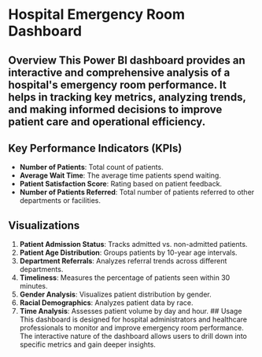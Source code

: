 # Hospital Emergency Room Dashboard

## Overview This Power BI dashboard provides an interactive and comprehensive analysis of a hospital's emergency room performance. It helps in tracking key metrics, analyzing trends, and making informed decisions to improve patient care and operational efficiency. 

## Key Performance Indicators (KPIs) 
- **Number of Patients**: Total count of patients.
- **Average Wait Time**: The average time patients spend waiting.
- **Patient Satisfaction Score**: Rating based on patient feedback.
- **Number of Patients Referred**: Total number of patients referred to other departments or facilities.

## Visualizations 
1. **Patient Admission Status**: Tracks admitted vs. non-admitted patients.
2. **Patient Age Distribution**: Groups patients by 10-year age intervals.
3. **Department Referrals**: Analyzes referral trends across different departments.
4. **Timeliness**: Measures the percentage of patients seen within 30 minutes.
5. **Gender Analysis**: Visualizes patient distribution by gender.
6. **Racial Demographics**: Analyzes patient data by race.
7. **Time Analysis**: Assesses patient volume by day and hour. ## Usage This dashboard is designed for hospital administrators and healthcare professionals to monitor and improve emergency room performance. The interactive nature of the dashboard allows users to drill down into specific metrics and gain deeper insights.
